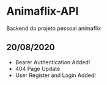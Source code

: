 # Animaflix-API
Backend do projeto pessoal animaflix

## 20/08/2020
- Bearer Authentication Added!
- 404 Page Update
- User Register and Login Added!
